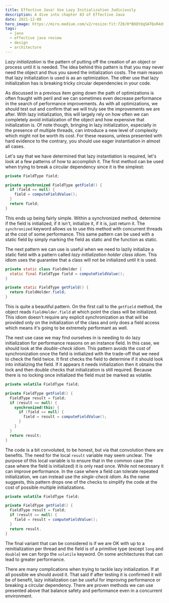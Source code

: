 ```yaml
---
title: Effective Java! Use Lazy Initialization Judiciously
description: A dive into chapter 83 of Effective Java
date: 2021-12-08
hero_image: https://miro.medium.com/v2/resize:fit:720/0*BOQYdq5ATQxR4dsQ
tags:
  - java
  - effective java review
  - design
  - architecture
---
```


_Lazy initialization_ is the pattern of putting off the creation of an object or process until it is needed. The idea behind this pattern is that you may never need the object and thus you saved the initialization costs. The main reason that lazy initialization is used is as an optimization. The other use that lazy initialization has is breaking tricky circular dependencies in your code.

As discussed in a previous item going down the path of optimizations is often fraught with peril and we can sometimes even decrease performance in the search of performance improvements. As with all optimizations, we should test out and confirm that we will truly see the improvements we are after. With lazy initialization, this will largely rely on how often we can completely avoid initialization of the object and how expensive that initialization is.  Of note though, bringing in lazy initialization, especially in the presence of multiple threads, can introduce a new level of complexity which might not be worth its cost. For these reasons, unless presented with hard evidence to the contrary, you should use eager instantiation in almost all cases. 

Let's say that we have determined that lazy instantiation is required, let's look at a few patterns of how to accomplish it. The first method can be used when trying to break a circular dependency since it is the simplest:

```java
private FieldType field;

private synchronized FieldType getField() {
  if (field == null) {
    field = computeFieldValue();
  }
  return field;
}
```

This ends up being fairly simple. Within a synchronized method, determine if the field is initialized, if it isn't, initialize it, if it is, just return it. The `synchronized` keyword allows us to use this method with concurrent threads at the cost of some performance. This same pattern can be used with a static field by simply marking the field as static and the function as static.

The next pattern we can use is useful when we need to lazily initialize a static field with a pattern called _lazy initialization holder class idiom_. This idiom uses the guarantee that a class will not be initialized until it is used.

```java
private static class FieldHolder {
  static final FieldType field = computeFieldValue();
}

private static FieldType getField() {
  return FieldHolder.field;
}
```

This is quite a beautiful pattern. On the first call to the `getField` method, the object reads `FieldHolder.field` at which point the class will be initialized. This idiom doesn't require any explicit synchronization as that will be provided only on the initialization of the class and only does a field access which means it's going to be extremely performant as well. 

The next use case we may find ourselves in is needing to do lazy initialization for performance reasons on an instance field. In this case, we should look at the _double-check idiom_. This pattern avoids the cost of synchronization once the field is initialized with the trade-off that we need to check the field twice. It first checks the field to determine if it should look into initializing the field. If it appears it needs initialization then it obtains the lock and then double checks that initialization is still required.  Because there is no locking once initialized the field must be marked as volatile.

```java
private volatile FieldType field;

private FieldType getField() {
  FieldType result = field;
  if (result == null) {
    synchronized(this) {
      if (field == null) {
        field = result = computeFieldValue();
      }
    }
  }
  return result;
}
```

The code is a bit convoluted, to be honest, but via that convolution there are benefits. The need for the local `result` variable may seem unclear. The purpose of this local variable is to ensure that in the common case (the case where the field is initialized) it is only read once. While not necessary it can improve performance. In the case where a field can tolerate repeated initialization, we can instead use the _single-check idiom_. As the name suggests, this pattern drops one of the checks to simplify the code at the cost of possible multiple initializations. 

```java
private volatile FieldType field;

private FieldType getField() {
  FieldType result = field;
  if (result == null) {
    field = result = computeFieldValue();
  }
  return result.
}
```
The final variant that can be considered is if we are OK with up to a reinitialization per thread and the field is of a primitive type (except `long` and `double`) we can forgo the `volatile` keyword. On some architectures that can lead to greater performance. 

There are many complications when trying to tackle lazy initialization. If at all possible we should avoid it. That said if after testing it is confirmed it will be of benefit, lazy initialization can be useful for improving performance or breaking a circular dependency. There are proven methods we can use presented above that balance safety and performance even in a concurrent environment. 
